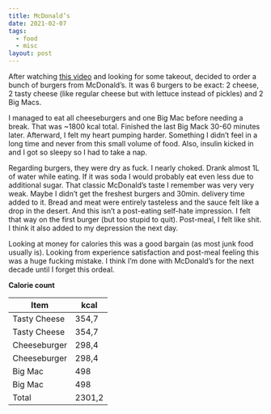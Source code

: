 ```yaml
---
title: McDonald’s
date: 2021-02-07
tags:
  - food
  - misc
layout: post
---
```


After watching [this video](https://www.youtube.com/watch?v=3bJQTVO16oo) and looking for some takeout, decided to order a bunch of burgers from McDonald’s. It was 6 burgers to be exact: 2 cheese, 2 tasty cheese (like regular cheese but with lettuce instead of pickles) and 2 Big Macs.

I managed to eat all cheeseburgers and one Big Mac before needing a break. That was ~1800 kcal total. Finished the last Big Mack 30-60 minutes later. Afterward, I felt my heart pumping harder. Something I didn’t feel in a long time and never from this small volume of food. Also, insulin kicked in and I got so sleepy so I had to take a nap.

Regarding burgers, they were dry as fuck. I nearly choked. Drank almost 1L of water while eating. If it was soda I would probably eat even less due to additional sugar. That classic McDonald’s taste I remember was very very weak. Maybe I didn’t get the freshest burgers and 30min. delivery time added to it. Bread and meat were entirely tasteless and the sauce felt like a drop in the desert. And this isn’t a post-eating self-hate impression. I felt that way on the first burger (but too stupid to quit). Post-meal, I felt like shit. I think it also added to my depression the next day.

Looking at money for calories this was a good bargain (as most junk food usually is). Looking from experience satisfaction and post-meal feeling this was a huge fucking mistake. I think I’m done with McDonald’s for the next decade until I forget this ordeal.

**Calorie count**

| Item         | kcal   |
|--------------|--------|
| Tasty Cheese | 354,7  |
| Tasty Cheese | 354,7  |
| Cheeseburger | 298,4  |
| Cheeseburger | 298,4  |
| Big Mac      | 498    |
| Big Mac      | 498    |
| Total        | 2301,2 |
